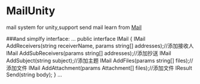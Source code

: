 # MailUnity
mail system for unity,support send mail
learn from [Mail](https://github.com/mafly/Mail)

###and simplfy interface:
...
   public interface IMail
    {
        IMail AddReceivers(string receiverName, params string[] addresses);//添加接收人
        IMail AddSubReceivers(params string[] addresses);//添加抄送
        IMail AddSubject(string subject);//添加主题
        IMail AddFiles(params string[] files);//添加文件
        IMail AddAttachment(params Attachment[] files);//添加文件
        IResult Send(string body);
    }
...
